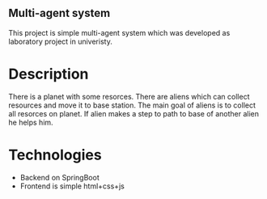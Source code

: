 ## Multi-agent system
This project is simple multi-agent system which was developed as laboratory project in univeristy.

# Description
There is a planet with some resorces. There are aliens which can collect resources and move it to base station. The main goal of aliens is to collect all resorces on planet. If alien makes a step to path to base of another alien he helps him.

# Technologies
* Backend on SpringBoot
* Frontend is simple html+css+js